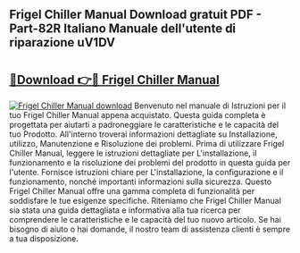 ## Frigel Chiller Manual Download gratuit PDF - Part-82R Italiano Manuale dell'utente di riparazione uV1DV

# <h2><a href="http://dffxyiq.blite.top/?on=Frigel+Chiller+Manual">🔗Download 👉🔴 Frigel Chiller Manual</a></h2>

[![Frigel Chiller Manual download](https://i.imgur.com/lujVjoI.png)](http://dffxyiq.blite.top/?on=Frigel+Chiller+Manual)
Benvenuto nel manuale di Istruzioni per il tuo Frigel Chiller Manual appena acquistato. Questa guida completa è progettata per aiutarti a padroneggiare le caratteristiche e le capacità del tuo Prodotto. All'interno troverai informazioni dettagliate su Installazione, utilizzo, Manutenzione e Risoluzione dei problemi. Prima di utilizzare Frigel Chiller Manual, leggere le istruzioni dettagliate per L'installazione, il funzionamento e la risoluzione dei problemi del prodotto in questa guida per l'utente. Fornisce istruzioni chiare per L'installazione, la configurazione e il funzionamento, nonché importanti informazioni sulla sicurezza. Questo Frigel Chiller Manual offre una gamma completa di funzionalità per soddisfare le tue esigenze specifiche. Riteniamo che Frigel Chiller Manual sia stata una guida dettagliata e informativa alla tua ricerca per comprendere le caratteristiche e le capacità del tuo nuovo articolo. Se hai bisogno di aiuto o hai domande, il nostro team di assistenza clienti è sempre a tua disposizione.
